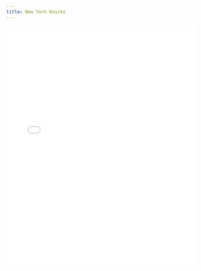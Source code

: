 ```yaml
---
title: New York Knicks
---
```


<iframe id="igraph" scrolling="no" style="border:none;" seamless="seamless" src="/plots/NBA/NYK.html" height="640" width="100%"></iframe>